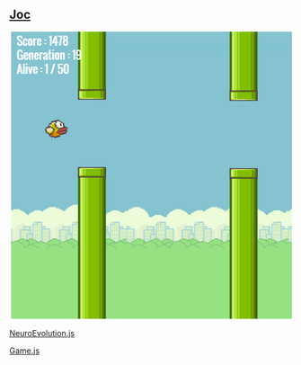 ## [Joc](http://keeta67.github.io)

![alt tag](https://github.com/Keeta67/keeta67.github.io/blob/main/img/flappy.png?raw=true)

[NeuroEvolution.js](http://github.com/Keeta67/keeta67.github.io/blob/main/Neuroevolution.js)

[Game.js](http://github.com/Keeta67/keeta67.github.io/blob/main/game.js)

